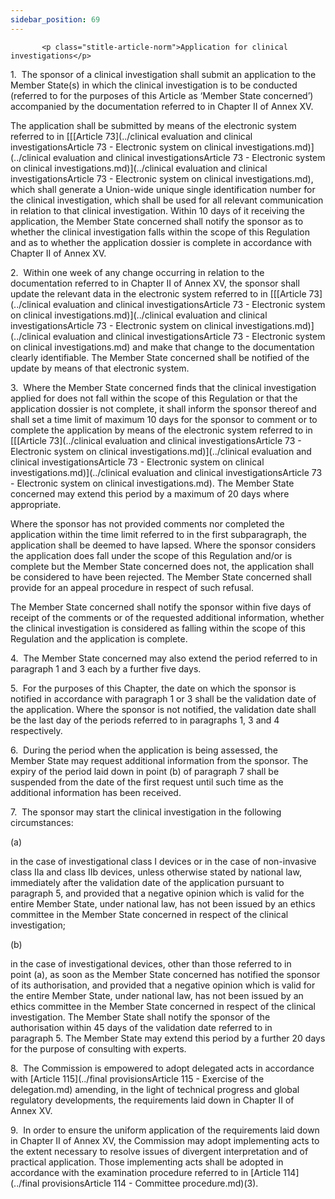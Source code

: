 ```yaml
---
sidebar_position: 69
---
```

           <p class="stitle-article-norm">Application for clinical investigations</p>
   <p class="norm">1.&nbsp;&nbsp;The sponsor of a clinical investigation
 shall submit an application to the Member&nbsp;State(s) in which the 
clinical investigation is to be conducted (referred to for the purposes 
of this Article&nbsp;as ‘Member&nbsp;State concerned’) accompanied by 
the documentation referred to in Chapter II of Annex&nbsp;XV.</p>
   <p class="norm">The application shall be submitted by means of the 
electronic system referred to in [[[Article&nbsp;73](../clinical evaluation and clinical investigationsArticle 73 - Electronic system on clinical investigations.md)](../clinical evaluation and clinical investigationsArticle 73 - Electronic system on clinical investigations.md)](../clinical evaluation and clinical investigationsArticle 73 - Electronic system on clinical investigations.md), which shall generate a
 Union-wide unique single identification number for the clinical 
investigation, which shall be used for all relevant communication in 
relation to that clinical investigation. Within 10 days of it receiving 
the application, the Member&nbsp;State concerned shall notify the 
sponsor as to whether the clinical investigation falls within the scope 
of this Regulation and as to whether the application dossier is complete
 in accordance with Chapter II of Annex&nbsp;XV.</p>
   <p class="norm">2.&nbsp;&nbsp;Within one week of any change occurring
 in relation to the documentation referred to in Chapter II of 
Annex&nbsp;XV, the sponsor shall update the relevant data in the 
electronic system referred to in [[[Article&nbsp;73](../clinical evaluation and clinical investigationsArticle 73 - Electronic system on clinical investigations.md)](../clinical evaluation and clinical investigationsArticle 73 - Electronic system on clinical investigations.md)](../clinical evaluation and clinical investigationsArticle 73 - Electronic system on clinical investigations.md) and make that change to
 the documentation clearly identifiable. The Member&nbsp;State concerned
 shall be notified of the update by means of that electronic system.</p>
   <p class="norm">3.&nbsp;&nbsp;Where the Member&nbsp;State concerned 
finds that the clinical investigation applied for does not fall within 
the scope of this Regulation or that the application dossier is not 
complete, it shall inform the sponsor thereof and shall set a time limit
 of maximum 10 days for the sponsor to comment or to complete the 
application by means of the electronic system referred to in 
[[[Article&nbsp;73](../clinical evaluation and clinical investigationsArticle 73 - Electronic system on clinical investigations.md)](../clinical evaluation and clinical investigationsArticle 73 - Electronic system on clinical investigations.md)](../clinical evaluation and clinical investigationsArticle 73 - Electronic system on clinical investigations.md). The Member&nbsp;State concerned may extend this period 
by a maximum of 20 days where appropriate.</p>
   <p class="norm">Where the sponsor has not provided comments nor 
completed the application within the time limit referred to in the first
 subparagraph, the application shall be deemed to have lapsed. Where the
 sponsor considers the application does fall under the scope of this 
Regulation and/or is complete but the Member&nbsp;State concerned does 
not, the application shall be considered to have been rejected. The 
Member&nbsp;State concerned shall provide for an appeal procedure in 
respect of such refusal.</p>
   <p class="norm">The Member&nbsp;State concerned shall notify the 
sponsor within five days of receipt of the comments or of the requested 
additional information, whether the clinical investigation is considered
 as falling within the scope of this Regulation and the application is 
complete.</p>
   <p class="norm">4.&nbsp;&nbsp;The Member&nbsp;State concerned may 
also extend the period referred to in paragraph&nbsp;1 and&nbsp;3 each 
by a further five&nbsp;days.</p>
   <p class="norm">5.&nbsp;&nbsp;For the purposes of this Chapter, the 
date on which the sponsor is notified in accordance with 
paragraph&nbsp;1 or 3 shall be the validation date of the application. 
Where the sponsor is not notified, the validation date shall be the last
 day of the periods referred to in paragraphs&nbsp;1, 3 and 4 
respectively.</p>
   <p class="norm">6.&nbsp;&nbsp;During the period when the application 
is being assessed, the Member&nbsp;State may request additional 
information from the sponsor. The expiry of the period laid down in 
point&nbsp;(b) of paragraph&nbsp;7 shall be suspended from the date of 
the first request until such time as the additional information has been
 received.</p>
   <p class="norm">7.&nbsp;&nbsp;The sponsor may start the clinical investigation in the following circumstances:</p>
   <div class="grid-container grid-list">
      <div class="list grid-list-column-1">
         <span>(a)&nbsp;</span>
      </div>
      <div class="grid-list-column-2">
         <p class="norm">in the case of investigational class I devices 
or in the case of non-invasive class&nbsp;IIa and class&nbsp;IIb 
devices, unless otherwise stated by national law, immediately after the 
validation date of the application pursuant to paragraph&nbsp;5, and 
provided that a negative opinion which is valid for the entire 
Member&nbsp;State, under national law, has not been issued by an ethics 
committee in the Member&nbsp;State concerned in respect of the clinical 
investigation;</p>
      </div>
   </div>
   <div class="grid-container grid-list">
      <div class="list grid-list-column-1">
         <span>(b)&nbsp;</span>
      </div>
      <div class="grid-list-column-2">
         <p class="norm">in the case of investigational devices, other 
than those referred to in point&nbsp;(a), as soon as the 
Member&nbsp;State concerned has notified the sponsor of its 
authorisation, and provided that a negative opinion which is valid for 
the entire Member&nbsp;State, under national law, has not been issued by
 an ethics committee in the Member&nbsp;State concerned in respect of 
the clinical investigation. The Member&nbsp;State shall notify the 
sponsor of the authorisation within 45&nbsp;days of the validation date 
referred to in paragraph&nbsp;5. The Member&nbsp;State may extend this 
period by a further 20&nbsp;days for the purpose of consulting with 
experts.</p>
      </div>
   </div>
   <p class="norm">8.&nbsp;&nbsp;The Commission is empowered to adopt 
delegated acts in accordance with [Article&nbsp;115](../final provisionsArticle 115 - Exercise of the delegation.md) amending, in the 
light of technical progress and global regulatory developments, the 
requirements laid down in Chapter&nbsp;II of Annex&nbsp;XV.</p>
   <p class="norm">9.&nbsp;&nbsp;In order to ensure the uniform 
application of the requirements laid down in Chapter&nbsp;II of 
Annex&nbsp;XV, the Commission may adopt implementing acts to the extent 
necessary to resolve issues of divergent interpretation and of practical
 application. Those implementing acts shall be adopted in accordance 
with the examination procedure referred to in [Article&nbsp;114](../final provisionsArticle 114 - Committee procedure.md)(3).</p>